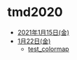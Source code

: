 # tmd2020

* [2021年1月15日(金)](https://nbviewer.org/github/maskot1977/tmd2020/blob/main/hyperparameter_tuning.ipynb)
* [1月22日(金)](https://nbviewer.org/github/maskot1977/tmd2020/blob/main/hyper_classification.ipynb)
  * [test_colormap](https://nbviewer.org/github/maskot1977/tmd2020/blob/main/test_colormap.ipynb)
